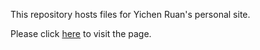 This repository hosts files for Yichen Ruan's personal site.

Please click [here](https://ycruan.github.io) to visit the page.
